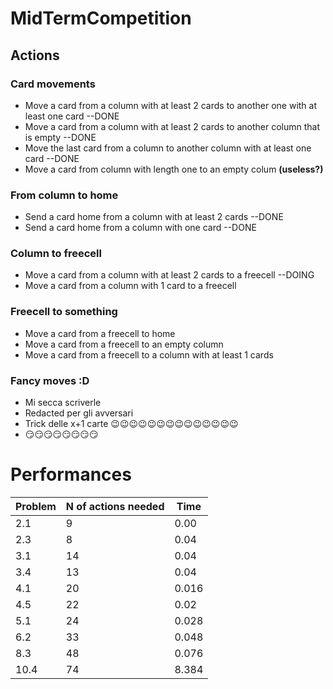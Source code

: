 # MidTermCompetition

## Actions
### Card movements
 * Move a card from a column with at least 2 cards to another one with at least one card    --DONE
 * Move a card from a column with at least 2 cards to another column that is empty          --DONE
 * Move the last card from a column to another column with at least one card                --DONE
 * Move a card from column with length one to an empty colum **(useless?)**
 
 ### From column to home
 * Send a card home from a column with at least 2 cards                                     --DONE
 * Send a card home from a column with one card                                             --DONE
 
 ### Column to freecell
 * Move a card from a column with at least 2 cards to a freecell                            --DOING
 * Move a card from a column with 1 card to a freecell
 
 ### Freecell to something
 * Move a card from a freecell to home
 * Move a card from a freecell to an empty column
 * Move a card from a freecell to a column with at least 1 cards
 
 ### Fancy moves :D
 * Mi secca scriverle
 * Redacted per gli avversari
 * Trick delle x+1 carte 😉😉😉😉😉😉😉😉😉😉😉😉😉😉
 * 😏😏😏😏😏😏😏😏

# Performances
| Problem      | N of actions needed  | Time |
| ------------ | ---------------------|------|
| 2.1          | 9                    | 0.00 |
| 2.3          | 8                    | 0.04 |
| 3.1          | 14                   | 0.04 |
| 3.4          | 13                   | 0.04 |
| 4.1          | 20                   | 0.016|
| 4.5          | 22                   | 0.02 |
| 5.1          | 24                   | 0.028|
| 6.2          | 33                   | 0.048|
| 8.3          | 48                   | 0.076|
| 10.4         | 74                   | 8.384|
	

	

	

	

	
